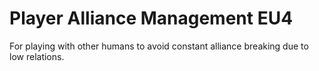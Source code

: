 # Player Alliance Management EU4
 For playing with other humans to avoid constant alliance breaking due to low relations.
